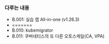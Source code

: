 ### 다루는 내용 
- B.001: 실습 랩 All-in-one (v1.26.3)
- =======
- B.010: kubemigrator
- B.011: 쿠버네티스의 또 다른 오토스케일(CA, VPA)
